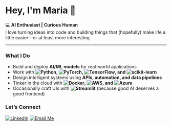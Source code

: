# Hey, I'm Maria 👋

💻 **AI Enthusiast | Curious Human**  
I love turning ideas into code and building things that (hopefully) make life a little easier—or at least more interesting.  

---

### What I Do
- Build and deploy **AI/ML models** for real-world applications  
- Work with **![Python](https://img.shields.io/badge/Python-FFDE57%20
), ![PyTorch](https://img.shields.io/badge/PyTorch-EE4C2C
), ![TensorFlow](https://img.shields.io/badge/TensorFlow-ff6f00
), and ![scikit-learn](https://img.shields.io/badge/Scikit--learn-29ABE2
)**  
- Design intelligent systems using **APIs, automation, and data pipelines**  
- Tinker in the cloud with **![Docker](https://img.shields.io/badge/Docker-0db7ed
), ![AWS](https://img.shields.io/badge/AWS-FF9900
), and ![Azure](https://img.shields.io/badge/Azure-007FFF
)**  
- Occasionally craft UIs with **![Streamlit](https://img.shields.io/badge/Streamlit-FF4B4B
)** (because good AI deserves a good frontend)  

### Let’s Connect
[![LinkedIn](https://img.shields.io/badge/LinkedIn-0077B5
)](https://linkedin.com/in/mariajomy)   [![Email Me](https://img.shields.io/badge/GMail-EA4335
)](mailto:mariajomy7@gmail.com)  




